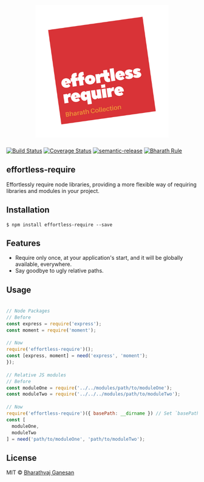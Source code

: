 <h1 align="center">
	<br>
	<img width="350" src="./media/effortless-require.png">
	<br>
</h1>

[![Build Status](https://img.shields.io/travis/bharathvaj1995/effortless-require.svg)](https://travis-ci.org/bharathvaj1995/effortless-require)
[![Coverage Status](https://img.shields.io/codecov/c/github/bharathvaj1995/effortless-require.svg)](https://codecov.io/gh/bharathvaj1995/effortless-require)
[![semantic-release](https://img.shields.io/badge/%20%20%F0%9F%93%A6%F0%9F%9A%80-semantic--release-e10079.svg)](https://github.com/semantic-release/semantic-release)
[![Bharath Rule](https://img.shields.io/badge/bharath-100%25-brightgreen.svg)](https://github.com/bharathvaj1995)

## effortless-require
Effortlessly require node libraries, providing a more flexible way of requiring libraries and modules in your project.

## Installation
```
$ npm install effortless-require --save
```

## Features
* Require only once, at your application's start, and it will be globally available, everywhere.
* Say goodbye to ugly relative paths.

## Usage
```javascript

// Node Packages
// Before
const express = require('express');
const moment = require('moment');

// Now
require('effortless-require')();
const [express, moment] = need('express', 'moment');
});

// Relative JS modules
// Before
const moduleOne = require('../../modules/path/to/moduleOne');
const moduleTwo = require('../../../modules/path/to/moduleTwo');

// Now
require('effortless-require')({ basePath: __dirname }) // Set `basePath` to your project's root folder, for example.
const [
  moduleOne,
  moduleTwo
] = need('path/to/moduleOne', 'path/to/moduleTwo');
```

## License

MIT © [Bharathvaj Ganesan](https://github.com/bharathvaj1995)